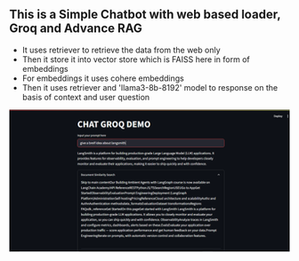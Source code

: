 ## This is a Simple Chatbot with web based loader, Groq and Advance RAG
- It uses retriever to retrieve the data from the web only 
- Then it store it into vector store which is FAISS here in form of embeddings
- For embeddings it uses cohere embeddings
- Then it uses retriever and 'llama3-8b-8192' model to response on the basis of context and user question

![Sample Example](./example.png)
